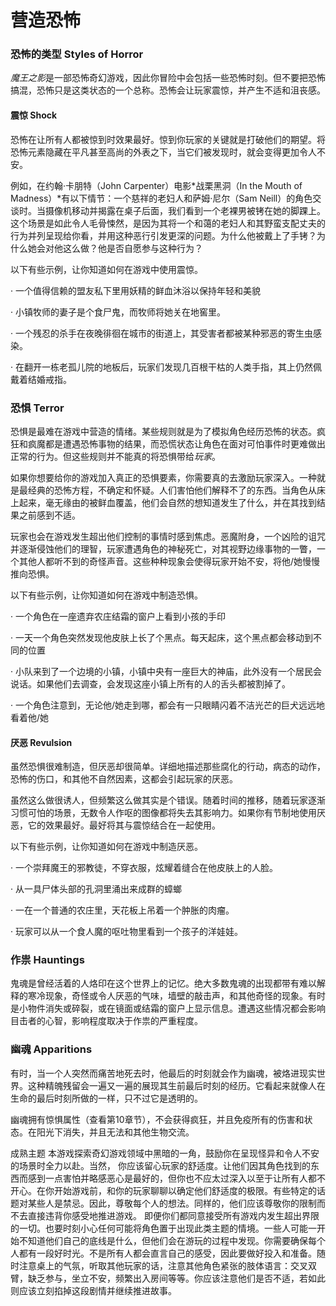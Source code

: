 # 营造恐怖

### 恐怖的类型 Styles of Horror

*魔王之影*是一部恐怖奇幻游戏，因此你冒险中会包括一些恐怖时刻。但不要把恐怖搞混，恐怖只是这类状态的一个总称。恐怖会让玩家震惊，并产生不适和沮丧感。

#### 震惊 Shock

恐怖在让所有人都被惊到时效果最好。惊到你玩家的关键就是打破他们的期望。将恐怖元素隐藏在平凡甚至高尚的外表之下，当它们被发现时，就会变得更加令人不安。

例如，在约翰·卡朋特（John Carpenter）电影*战栗黑洞（In the Mouth of
Madness）*有以下情节：一个慈祥的老妇人和萨姆·尼尔（Sam
Neill）的角色交谈时。当摄像机移动并揭露在桌子后面，我们看到一个老裸男被铐在她的脚踝上。这个场景是如此令人毛骨悚然，是因为其将一个和蔼的老妇人和其野蛮支配丈夫的行为并列呈现给你看，并用这种恶行引发更深的问题。为什么他被戴上了手铐？为什么她会对他这么做？他是否自愿参与这种行为？

以下有些示例，让你知道如何在游戏中使用震惊。

· 一个值得信赖的盟友私下里用妖精的鲜血沐浴以保持年轻和美貌

· 小镇牧师的妻子是个食尸鬼，而牧师将她关在地窖里。

·
一个残忍的杀手在夜晚徘徊在城市的街道上，其受害者都被某种邪恶的寄生虫感染。

·
在翻开一栋老孤儿院的地板后，玩家们发现几百根干枯的人类手指，其上仍然佩戴着结婚戒指。

### 恐惧 Terror

恐惧是最难在游戏中营造的情绪。某些规则就是为了模拟角色经历恐怖的状态。疯狂和疯魔都是遭遇恐怖事物的结果，而恐慌状态让角色在面对可怕事件时更难做出正常的行为。但这些规则并不能真的将恐惧带给*玩家*。

如果你想要给你的游戏加入真正的恐惧要素，你需要真的去激励玩家深入。一种就是最经典的恐怖方程，不确定和怀疑。人们害怕他们解释不了的东西。当角色从床上起来，毫无缘由的被鲜血覆盖，他们会自然的想知道发生了什么，并在其找到结果之前感到不适。

玩家也会在游戏发生超出他们控制的事情时感到焦虑。恶魔附身，一个凶险的诅咒并逐渐侵蚀他们的理智，玩家遭遇角色的神秘死亡，对其视野边缘事物的一瞥，一个其他人都听不到的奇怪声音。这些种种现象会使得玩家开始不安，将他/她慢慢推向恐惧。

以下有些示例，让你知道如何在游戏中制造恐惧。

· 一个角色在一座遗弃农庄结霜的窗户上看到小孩的手印

·
一天一个角色突然发现他皮肤上长了个黑点。每天起床，这个黑点都会移动到不同的位置

·
小队来到了一个边境的小镇，小镇中央有一座巨大的神庙，此外没有一个居民会说话。如果他们去调查，会发现这座小镇上所有的人的舌头都被割掉了。

·
一个角色注意到，无论他/她走到哪，都会有一只眼睛闪着不洁光芒的巨犬远远地看着他/她

#### 厌恶 Revulsion

虽然恐惧很难制造，但厌恶却很简单。详细地描述那些腐化的行动，病态的动作，恐怖的伤口，和其他不自然因素，这都会引起玩家的厌恶。

虽然这么做很诱人，但频繁这么做其实是个错误。随着时间的推移，随着玩家逐渐习惯可怕的场景，无数令人作呕的图像都将失去其影响力。如果你有节制地使用厌恶，它的效果最好。最好将其与震惊结合在一起使用。

以下有些示例，让你知道如何在游戏中制造厌恶。

· 一个崇拜魔王的邪教徒，不穿衣服，炫耀着缝合在他皮肤上的人脸。

· 从一具尸体头部的孔洞里涌出来成群的蟑螂

· 一在一个普通的农庄里，天花板上吊着一个肿胀的肉瘤。

· 玩家可以从一个食人魔的呕吐物里看到一个孩子的洋娃娃。

### 作祟 Hauntings

鬼魂是曾经活着的人烙印在这个世界上的记忆。绝大多数鬼魂的出现都带有难以解释的寒冷现象，奇怪或令人厌恶的气味，墙壁的敲击声，和其他奇怪的现象。有时是小物件消失或碎裂，或在镜面或结霜的窗户上显示信息。遭遇这些情况都会影响目击者的心智，影响程度取决于作祟的严重程度。

### 幽魂 Apparitions

有时，当一个人突然而痛苦地死去时，他最后的时刻就会作为幽魂，被烙进现实世界。这种精魄残留会一遍又一遍的展现其生前最后时刻的经历。它看起来就像人在生命的最后时刻所做的一样，只不过它是透明的。

幽魂拥有惊惧属性（查看第10章节），不会获得疯狂，并且免疫所有的伤害和状态。在阳光下消失，并且无法和其他生物交流。

  

成熟主题
本游戏探索奇幻游戏领域中黑暗的一角，鼓励你在呈现怪异和令人不安的场景时全力以赴。当然，
你应该留心玩家的舒适度。让他们因其角色找到的东西而感到一点害怕并略感恶心是最好的，但你也不应太过深入以至于让所有人都不开心。在你开始游戏前，和你的玩家聊聊以确定他们舒适度的极限。有些特定的话题对某些人是禁忌。因此，尊敬每个人的想法。同样的，他们应该尊敬你的限制而不去直接违背你感受地推进游戏。
即便你们都同意接受所有游戏内发生超出界限的一切。也要时刻小心任何可能将角色置于出现此类主题的情境。一些人可能一开始不知道他们自己的底线是什么，但他们会在游玩的过程中发现。你需要确保每个人都有一段好时光。不是所有人都会直言自己的感受，因此要做好投入和准备。随时注意桌上的气氛，听取其他玩家的话，注意其他角色紧张的肢体语言：交叉双臂，缺乏参与，坐立不安，频繁出入房间等等。你应该注意他们是否不适，若如此则应该立刻掐掉这段剧情并继续推进故事。

  
